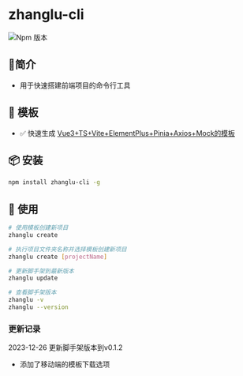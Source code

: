 #  zhanglu-cli
![Npm 版本](https://img.shields.io/badge/zhanglu-cli_v0.0.1-green)

## 📖简介
- 用于快速搭建前端项目的命令行工具

## 📕 模板
-  ✅ 快速生成 [Vue3+TS+Vite+ElementPlus+Pinia+Axios+Mock的模板](https://gitee.com/sohucw/admin-pro)

## 📦 安装

```bash
npm install zhanglu-cli -g
```
## 🚩 使用

```bash
# 使用模板创建新项目
zhanglu create 

# 执行项目文件夹名称并选择模板创建新项目
zhanglu create [projectName]

# 更新脚手架到最新版本
zhanglu update

# 查看脚手架版本
zhanglu -v
zhanglu --version

```

### 更新记录
2023-12-26 更新脚手架版本到v0.1.2
- 添加了移动端的模板下载选项